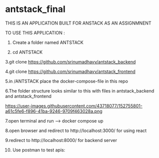 # antstack_final

THIS IS AN APPLICATION BUILT FOR ANSTACK AS AN ASSIGNMNENT

TO USE THIS APPLICATION :

1. Create a folder named ANTSTACK

2. cd ANTSTACK

3.git clone https://github.com/srinumadhavv/antstack_backend

4.git clone https://github.com/srinumadhavv/antstack_frontend

5.in /ANTSTACK place the docker-compose-file in this repo 

6.The folder structure looks similar to this with files in antstack_backend and antstack_frontend

https://user-images.githubusercontent.com/43718077/152755801-a61c5fe6-f896-41ba-9246-9709f463028a.png
    
7.open terminal and run --> docker compose up

8.open browser and redirect to http://localhost:3000/ for using react 

9.redirect to http://localhost:8000/ for backend server

10. Use postman to test apis:


